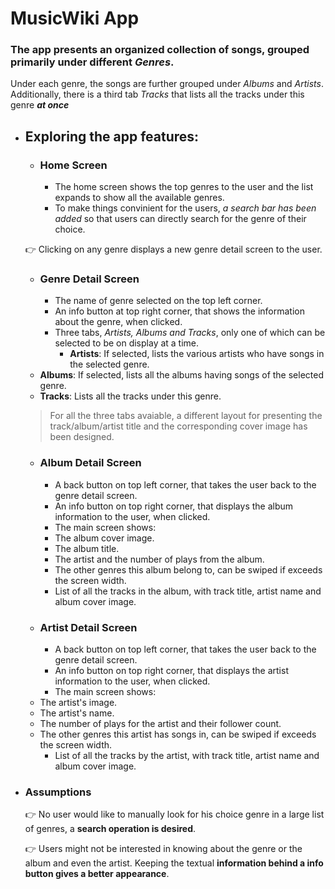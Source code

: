 # MusicWiki App
### The app presents an **organized collection of songs**, grouped primarily under different *Genres*. 
Under each genre, the songs are further grouped under *Albums* and *Artists*. Additionally, there 
is a third tab *Tracks* that lists all the tracks under this genre ***at once***

- ## Exploring the app features:

    - ### Home Screen
      - The home screen shows the top genres to the user and the list expands to show all the available genres.
      - To make things convinient for the users, *a _search bar_ has been added* so that users can directly search for the genre of their choice.
	
	:point_right: Clicking on any genre displays a new genre detail screen to the user.
    
    - ### Genre Detail Screen
      - The name of genre selected on the top left corner.
      - An info button at top right corner, that shows the information about the genre, when clicked.
      - Three tabs, *Artists, Albums and Tracks*, only one of which can be selected to be on display at a time.
        - **Artists**: If selected, lists the various artists who have songs in the selected genre.
	- **Albums**: If selected, lists all the albums having songs of the selected genre.
	- **Tracks**: Lists all the tracks under this genre.
	   
	 > For all the three tabs avaiable, a different layout for presenting the track/album/artist title and the corresponding cover image has been designed.
	 
    - ### Album Detail Screen
      - A back button on top left corner, that takes the user back to the genre detail screen.
      - An info button on top right corner, that displays the album information to the user, when clicked.
      - The main screen shows:
       - The album cover image.
       - The album title.
       - The artist and the number of plays from the album.
       - The other genres this album belong to, can be swiped if exceeds the screen width.
       - List of all the tracks in the album, with track title, artist name and album cover image.
    - ### Artist Detail Screen
      - A back button on top left corner, that takes the user back to the genre detail screen.
      - An info button on top right corner, that displays the artist information to the user, when clicked.
      - The main screen shows:
	- The artist's image.
	- The artist's name.
	- The number of plays for the artist and their follower count.
	- The other genres this artist has songs in, can be swiped if exceeds the screen width.
        - List of all the tracks by the artist, with track title, artist name and album cover image.

- ### Assumptions

    :point_right: No user would like to manually look for his choice genre in a large list of genres,
		  a **search operation is desired**.
		  
    :point_right: Users might not be interested in knowing about the genre or the album and even the artist.
		  Keeping the textual **information behind a info button gives a better appearance**. 
